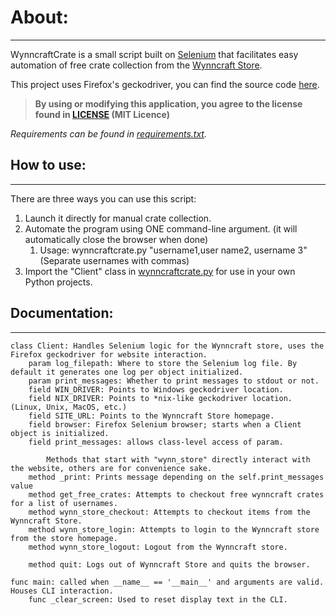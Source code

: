 About:
=====
-----
WynncraftCrate is a small script built on [Selenium](https://www.selenium.dev/selenium/docs/api/py/) that facilitates easy automation of free crate collection from the [Wynncraft Store](https://store.wynncraft.com).

This project uses Firefox's geckodriver, you can find the source code [here](https://github.com/mozilla/geckodriver/releases).

>**By using or modifying this application, you agree to the license found in [LICENSE](./LICENSE.txt) (MIT Licence)**

_Requirements can be found in [requirements.txt](requirements.txt)._

How to use:
-------------
-------------
There are three ways you can use this script:

1. Launch it directly for manual crate collection.
2. Automate the program using ONE command-line argument. (it will automatically close the browser when done)
    1. Usage: wynncraftcrate.py "username1,user name2, username 3" (Separate usernames with commas)
3. Import the "Client" class in [wynncraftcrate.py](wynncrate.py) for use in your own Python projects.

Documentation:
-----------------------
-----------------------
    class Client: Handles Selenium logic for the Wynncraft store, uses the Firefox geckodriver for website interaction.
        param log_filepath: Where to store the Selenium log file. By default it generates one log per object initialized.
        param print_messages: Whether to print messages to stdout or not.
        field WIN_DRIVER: Points to Windows geckodriver location.
        field NIX_DRIVER: Points to *nix-like geckodriver location. (Linux, Unix, MacOS, etc.)
        field SITE_URL: Points to the Wynncraft Store homepage.
        field browser: Firefox Selenium browser; starts when a Client object is initialized.
        field print_messages: allows class-level access of param.
        
            Methods that start with "wynn_store" directly interact with the website, others are for convenience sake.
        method _print: Prints message depending on the self.print_messages value
        method get_free_crates: Attempts to checkout free wynncraft crates for a list of usernames.
        method wynn_store_checkout: Attempts to checkout items from the Wynncraft Store.
        method wynn_store_login: Attempts to login to the Wynncraft store from the store homepage.
        method wynn_store_logout: Logout from the Wynncraft store.
            
        method quit: Logs out of Wynncraft Store and quits the browser.

    func main: called when __name__ == '__main__' and arguments are valid. Houses CLI interaction.
        func _clear_screen: Used to reset display text in the CLI.
